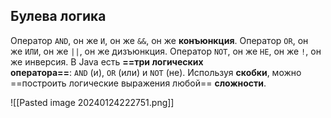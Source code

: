 ## Булева логика
Оператор `AND`, он же `И`, он же `&&`, он же **конъюнкция**.
Оператор `OR`, он же `ИЛИ`, он же `||`, он же дизъюнкция.
Оператор `NOT`, он же `НЕ`, он же `!`, он же инверсия.
В Java есть **==три логических оператора==**: `AND` (и), `OR` (или) и `NOT` (не).
Используя **скобки**, можно ==построить логические выражения любой== **сложности**.

![[Pasted image 20240124222751.png]]

